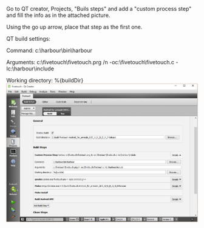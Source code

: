 Go to QT creator, Projects, "Buils steps" and add a "custom process step" and fill the info as in the attached picture.

Using the go up arrow, place that step as the first one.

QT build settings:

Command: c:\harbour\bin\harbour

Arguments: c:\fivetouch\fivetouch.prg /n -oc:\fivetouch\fivetouch.c -Ic:\harbour\include

Working directory: %{buildDir}
![](https://github.com/FiveTechSoft/fivetouch/blob/master/images/Compile_PRGs_from_QT_Creator.jpg)